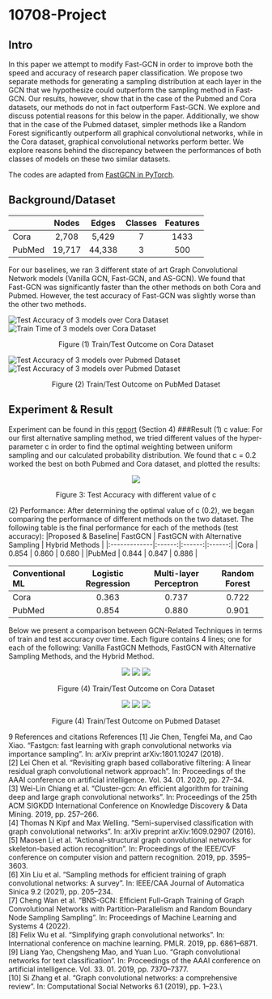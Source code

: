 # 10708-Project

## Intro
In this paper we attempt to modify Fast-GCN in order to improve both the speed and accuracy of research paper classification. We propose two separate methods for generating a sampling distribution at each layer in the GCN that we hypothesize could outperform the sampling method in Fast-GCN. Our results, however, show that in the case of the Pubmed and Cora datasets, our methods do not in fact outperform Fast-GCN. We explore and discuss potential reasons for this below in the paper. Additionally, we show that in the case of the Pubmed dataset, simpler methods like a Random Forest significantly outperform all graphical convolutional networks, while in the Cora dataset, graphical convolutional networks perform better. We explore reasons behind the discrepancy between the performances of both classes of models on these two similar datasets.

The codes are adapted from [FastGCN in PyTorch](https://github.com/Gkunnan97/FastGCN_pytorch).

## Background/Dataset
|              | Nodes | Edges | Classes | Features |
|:-------------|:------:|:------:|:------:|:------:|
|Cora     |  2,708 |  5,429 |  7 |  1433 |
|PubMed       |  19,717 |  44,338 |  3 |  500 |

For our baselines, we ran 3 different state of art Graph Convolutional Network models (Vanilla GCN, Fast-GCN, and AS-GCN). We found that Fast-GCN was significantly faster than the other methods on both Cora and Pubmed. However, the test accuracy of Fast-GCN was slightly worse than the other two methods.

![Test Accuracy of 3 models over Cora Dataset](https://github.com/Mr-Msz/10708-Project/blob/main/Images/Pre_Test_Acc_Cora.png)
![Train Time of 3 models over Cora Dataset](https://github.com/Mr-Msz/10708-Project/blob/main/Images/Pre_Train_Time_Cora.png)
<p align="center">Figure (1) Train/Test Outcome on Cora Dataset</p>

 
![Test Accuracy of 3 models over Pubmed Dataset](https://github.com/Mr-Msz/10708-Project/blob/main/Images/Pre_Test_Acc_Pub.png)
![Test Accuracy of 3 models over Pubmed Dataset](https://github.com/Mr-Msz/10708-Project/blob/main/Images/Pre_Train_Time_Pub.png)
<p align="center">Figure (2) Train/Test Outcome on PubMed Dataset</p>

## Experiment & Result
Experiment can be found in this [report](https://github.com/Mr-Msz/10708-Project/blob/main/10708_Final_Project.pdf) (Section 4)
###Result
(1) c value:
For our first alternative sampling method, we tried different values of the hyper-parameter c in order to find the optimal weighting between uniform sampling and our calculated probability distribution. We found that c = 0.2 worked the best on both Pubmed and Cora dataset, and plotted the results:

<p align="center">
  <img src="https://github.com/Mr-Msz/10708-Project/blob/main/Images/c-graph.png" />
</p>
<p align="center">Figure 3: Test Accuracy with different value of c</p>

(2) Performance:
After determining the optimal value of c (0.2), we began comparing the performance of different methods on the two dataset. The following table is the final performance for each of the methods (test accuracy):
|Proposed & Baseline| FastGCN | FastGCN with Alternative Sampling | Hybrid Methods |
|:-------------|:------:|:------:|:------:|
|Cora     |  0.854 |  0.860 |   0.680 |
|PubMed       |  0.844 |  0.847 |   0.886 |

|Conventional ML| Logistic Regression | Multi-layer Perceptron | Random Forest |
|:-------------|:------:|:------:|:------:|
|Cora     |  0.363 |   0.737 |    0.722 |
|PubMed       |  0.854 |   0.880 |    0.901 |

Below we present a comparison between GCN-Related Techniques in terms of train and test accuracy over time. Each figure contains 4 lines; one for each of the following: Vanilla FastGCN Methods, FastGCN with Alternative Sampling Methods, and the Hybrid Method.

<p align="center">
  <img src="https://github.com/Mr-Msz/10708-Project/blob/main/Images/Train_Acc_Cora.png" />
  <img src="https://github.com/Mr-Msz/10708-Project/blob/main/Images/Test_Acc_Cora.png" />
   <img src="https://github.com/Mr-Msz/10708-Project/blob/main/Images/Train_Time_Cora.png" />
</p>
<p align="center">Figure (4) Train/Test Outcome on Cora Dataset</p>

<p align="center">
  <img src="https://github.com/Mr-Msz/10708-Project/blob/main/Images/Train_Acc_Pubmed.png" />
  <img src="https://github.com/Mr-Msz/10708-Project/blob/main/Images/Test_Acc_Pubmed.png" />
   <img src="https://github.com/Mr-Msz/10708-Project/blob/main/Images/Train_Time_Pubmed.png" />
</p>
<p align="center">Figure (4) Train/Test Outcome on Pubmed Dataset</p>

9 References and citations
References
[1] Jie Chen, Tengfei Ma, and Cao Xiao. “Fastgcn: fast learning with graph convolutional networks via importance sampling”. In: arXiv preprint arXiv:1801.10247 (2018).\
[2] Lei Chen et al. “Revisiting graph based collaborative filtering: A linear residual graph convolutional network approach”. In: Proceedings of the AAAI conference on artificial intelligence. Vol. 34. 01. 2020, pp. 27–34.\
[3] Wei-Lin Chiang et al. “Cluster-gcn: An efficient algorithm for training deep and large graph convolutional networks”. In: Proceedings of the 25th ACM SIGKDD International Conference on Knowledge Discovery & Data Mining. 2019, pp. 257–266.\
[4] Thomas N Kipf and Max Welling. “Semi-supervised classification with graph convolutional networks”. In: arXiv preprint arXiv:1609.02907 (2016).\
[5] Maosen Li et al. “Actional-structural graph convolutional networks for skeleton-based action recognition”. In: Proceedings of the IEEE/CVF conference on computer vision and pattern recognition. 2019, pp. 3595–3603.\
[6] Xin Liu et al. “Sampling methods for efficient training of graph convolutional networks: A survey”. In: IEEE/CAA Journal of Automatica Sinica 9.2 (2021), pp. 205–234.\
[7] Cheng Wan et al. “BNS-GCN: Efficient Full-Graph Training of Graph Convolutional Networks with Partition-Parallelism and Random Boundary Node Sampling Sampling”. In: Proceedings of Machine Learning and Systems 4 (2022).\
[8] Felix Wu et al. “Simplifying graph convolutional networks”. In: International conference on machine learning. PMLR. 2019, pp. 6861–6871.\
[9] Liang Yao, Chengsheng Mao, and Yuan Luo. “Graph convolutional networks for text classification”. In: Proceedings of the AAAI conference on artificial intelligence. Vol. 33. 01. 2019, pp. 7370–7377.\
[10] Si Zhang et al. “Graph convolutional networks: a comprehensive review”. In: Computational Social Networks 6.1 (2019), pp. 1–23.\

